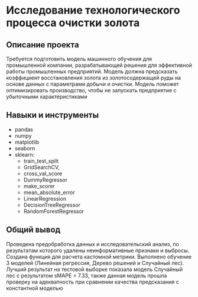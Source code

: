 # Исследование технологического процесса очистки золота

## Описание проекта

Требуется подготовить модель машинного обучения для промышленной компании, разрабатывающей решения для эффективной работы промышленных предприятий. Модель должна предсказать коэффициент восстановления золота из золотосодержащей руды на основе данных с параметрами добычи и очистки. Модель поможет оптимизировать производство, чтобы не запускать предприятие с убыточными характеристиками


## Навыки и инструменты

- pandas 
- numpy
- matplotlib
- seaborn
- sklearn:
  - train_test_split
  - GridSearchCV,
  - cross_val_score
  - DummyRegressor
  - make_scorer
  - mean_absolute_error
  - LinearRegression
  - DecisionTreeRegressor
  - RandomForestRegressor

## Общий вывод

Проведена предобработка данных и исследовательский анализ, по результатам которого удалены неинформативные признаки и выбросы. Создана функция для расчета кастомной метрики. Выполнено обучение 3 моделей (Линейная регрессия, Дерево решений и Случайный лес). Лучший результат на тестовой выборке показала модель Случайный лес с результатом sMAPE = 7.33, также данная модель прошла проверку на адекватность при сравнении качества предсказания с константной моделью
